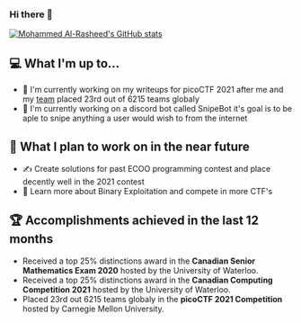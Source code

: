 ### Hi there 👋
[![Mohammed Al-Rasheed's GitHub stats](https://github-readme-stats.vercel.app/api?username=MohammedAl-Rasheed&count_private=true)](https://github.com/anuraghazra/github-readme-stats)

## 💻 What I'm up to...
- 🔨 I'm currently working on my writeups for picoCTF 2021 after me and my [team](https://github.com/Team-Cha0s) placed 23rd out of 6215 teams globaly
- 🔨 I'm currently working on a discord bot called SnipeBot it's goal is to be aple to snipe anything a user would wish to from the internet

## 🎯 What I plan to work on in the near future
- ✍️ Create solutions for past ECOO programming contest and place decently well in the 2021 contest
- 📖 Learn more about Binary Exploitation and compete in more CTF's

## 🏆 Accomplishments achieved in the last 12 months
- Received a top 25% distinctions award in the **Canadian Senior Mathematics Exam 2020** hosted by the University of Waterloo.
- Received a top 25% distinctions award in the **Canadian Computing Competition 2021** hosted by the University of Waterloo.
- Placed 23rd out 6215 teams globaly in the **picoCTF 2021 Competition** hosted by  Carnegie Mellon University.

